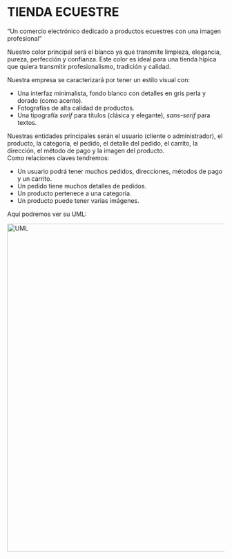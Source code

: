 # **TIENDA ECUESTRE**
“Un comercio electrónico dedicado a productos ecuestres con una imagen profesional”

Nuestro color principal será el blanco ya que transmite limpieza, elegancia, pureza, perfección y confianza. Este color es ideal para una tienda hípica que quiera transmitir profesionalismo, tradición y calidad.

Nuestra empresa se caracterizará por tener un estilo visual con:

- Una interfaz minimalista, fondo blanco con detalles en gris perla y dorado (como acento).
- Fotografías de alta calidad de productos.
- Una tipografía *serif* para títulos (clásica y elegante), *sans-serif* para textos.

Nuestras entidades principales serán el usuario (cliente o administrador), el producto, la categoría, el pedido, el detalle del pedido, el carrito, la dirección, el método de pago y la imagen del producto.  
Como relaciones claves tendremos:

- Un usuario podrá tener muchos pedidos, direcciones, métodos de pago y un carrito.
- Un pedido tiene muchos detalles de pedidos.
- Un producto pertenece a una categoría.
- Un producto puede tener varias imágenes.

Aquí podremos ver su UML:

<img width="761" alt="UML" src="https://github.com/user-attachments/assets/60920a87-08a9-4c63-af70-ef363301ef2b" />
